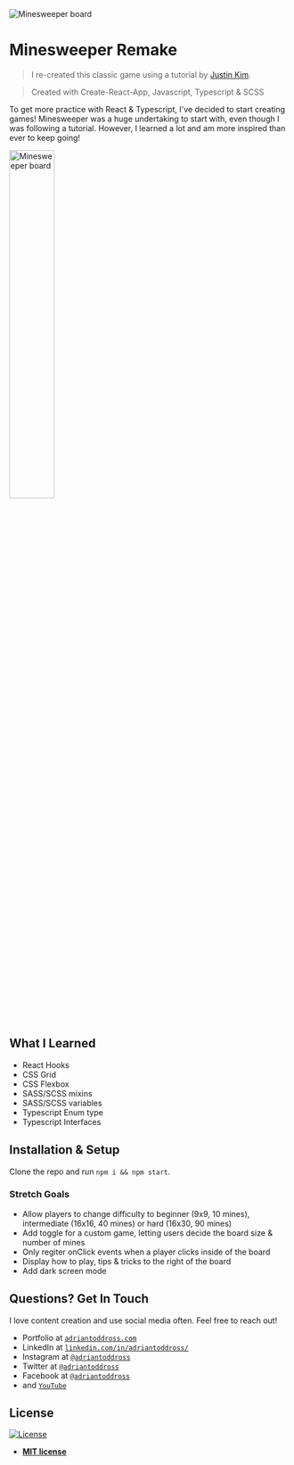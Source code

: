 <img src="https://res.cloudinary.com/adriantoddross/image/upload/v1592780913/Minesweeper%20Smiley.png" title="Minesweeper" alt="Minesweeper board">

# Minesweeper Remake

> I re-created this classic game using a tutorial by [Justin Kim](https://www.youtube.com/watch?v=hg41egLtM9o).

> Created with Create-React-App, Javascript, Typescript & SCSS

To get more practice with React & Typescript, I've decided to start creating games! Minesweeper was a huge undertaking to start with, even though I was following a tutorial. However, I learned a lot and am more inspired than ever to keep going!

<img src="https://res.cloudinary.com/adriantoddross/image/upload/v1592782603/Screen_Shot_2020-06-21_at_7.36.35_PM.png" title="Minesweeper" alt="Minesweeper board" height="auto" width="40%">

## What I Learned

- React Hooks
- CSS Grid
- CSS Flexbox
- SASS/SCSS mixins
- SASS/SCSS variables
- Typescript Enum type
- Typescript Interfaces

## Installation & Setup
Clone the repo and run ```npm i && npm start```.

### Stretch Goals

- Allow players to change difficulty to beginner (9x9, 10 mines), intermediate (16x16, 40 mines) or hard (16x30, 90 mines)
- Add toggle for a custom game, letting users decide the board size & number of mines
- Only regiter onClick events when a player clicks inside of the board
- Display how to play, tips & tricks to the right of the board
- Add dark screen mode

## Questions? Get In Touch

I love content creation and use social media often. Feel free to reach out!

- Portfolio at <a href="https://www.adriantoddross.com/" target="_blank">`adriantoddross.com`</a>
- LinkedIn at <a href="https://www.linkedin.com/in/adriantoddross/" target="_blank">`linkedin.com/in/adriantoddross/`</a>
- Instagram at <a href="https://www.instagram.com/adriantoddross/" target="_blank">`@adriantoddross`</a>
- Twitter at <a href="https://twitter.com/adriantoddross" target="_blank">`@adriantoddross`</a>
- Facebook at <a href="https://www.facebook.com/adriantoddross" target="_blank">`@adriantoddross`</a>
- and <a href="http://twitter.com/fvcproductions" target="_blank">`YouTube`</a>

## License

[![License](http://img.shields.io/:license-mit-blue.svg?style=flat-square)](http://badges.mit-license.org)

- **[MIT license](http://opensource.org/licenses/mit-license.php)**
